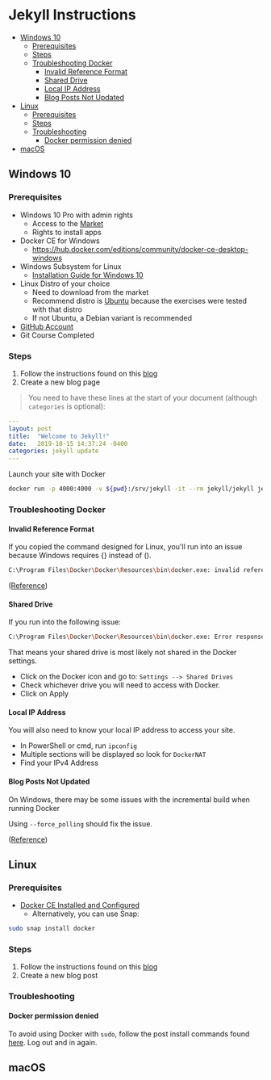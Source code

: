 # Jekyll Instructions

- [Windows 10](#windows-10)
  - [Prerequisites](#prerequisites)
  - [Steps](#steps)
  - [Troubleshooting Docker](#troubleshooting-docker)
    - [Invalid Reference Format](#invalid-reference-format)
    - [Shared Drive](#shared-drive)
    - [Local IP Address](#local-ip-address)
    - [Blog Posts Not Updated](#blog-posts-not-updated)
- [Linux](#linux)
  - [Prerequisites](#prerequisites-1)
  - [Steps](#steps-1)
  - [Troubleshooting](#troubleshooting)
    - [Docker permission denied](#docker-permission-denied)
- [macOS](#macos)

## Windows 10

### Prerequisites

- Windows 10 Pro with admin rights
  - Access to the [Market](https://www.microsoft.com/en-ca/store/apps/windows?icid=CNavAppsWindowsApps)
  - Rights to install apps
- Docker CE for Windows
  - https://hub.docker.com/editions/community/docker-ce-desktop-windows
- Windows Subsystem for Linux
  - [Installation Guide for Windows 10](https://docs.microsoft.com/en-us/windows/wsl/install-win10)
- Linux Distro of your choice
  - Need to download from the market
  - Recommend distro is [Ubuntu](https://www.microsoft.com/en-ca/p/ubuntu/9nblggh4msv6?activetab=pivot:overviewtab) because the exercises were tested with that distro
  - If not Ubuntu, a Debian variant is recommended
- [GitHub Account](https://github.com/)
- Git Course Completed

### Steps

1. Follow the instructions found on this [blog](https://ddewaele.github.io/running-jekyll-in-docker/)
2. Create a new blog page

>You need to have these lines at the start of your document (although `categories` is optional):

```yaml
---
layout: post
title:  "Welcome to Jekyll!"
date:   2019-10-15 14:37:24 -0400
categories: jekyll update
---
```
<!-- markdownlint-disable MD029 -->
Launch your site with Docker
<!-- markdownlint-enable MD029 -->

```bash
docker run -p 4000:4000 -v ${pwd}:/srv/jekyll -it --rm jekyll/jekyll jekyll serve --force_polling
```

### Troubleshooting Docker

#### Invalid Reference Format

If you copied the command designed for Linux, you'll run into an issue because Windows requires {} instead of ().

```bash
C:\Program Files\Docker\Docker\Resources\bin\docker.exe: invalid reference format.  
```

([Reference](https://github.com/OpenDroneMap/ODM/issues/591#issuecomment-377839741))

#### Shared Drive

If you run into the following issue:

```bash
C:\Program Files\Docker\Docker\Resources\bin\docker.exe: Error response from daemon: Drive has not been shared.
```

That means your shared drive is most likely not shared in the Docker settings.

- Click on the Docker icon and go to: `Settings --> Shared Drives`
- Check whichever drive you will need to access with Docker.
- Click on Apply

#### Local IP Address

You will also need to know your local IP address to access your site.

- In PowerShell or cmd, run `ipconfig`
- Multiple sections will be displayed so look for `DockerNAT`
- Find your IPv4 Address

#### Blog Posts Not Updated

On Windows, there may be some issues with the incremental build when running Docker

Using `--force_polling` should fix the issue.

([Reference](https://github.com/jekyll/jekyll/issues/2926#issuecomment-55558142))

## Linux

### Prerequisites

- [Docker CE Installed and Configured](https://docs.docker.com/install/linux/docker-ce/ubuntu/)
  - Alternatively, you can use Snap:

```bash
sudo snap install docker
```

### Steps

1. Follow the instructions found on this [blog](https://ddewaele.github.io/running-jekyll-in-docker/)
2. Create a new blog post

### Troubleshooting

#### Docker permission denied

To avoid using Docker with `sudo`, follow the post install commands found [here](https://docs.docker.com/install/linux/linux-postinstall/).
Log out and in again.

## macOS

###